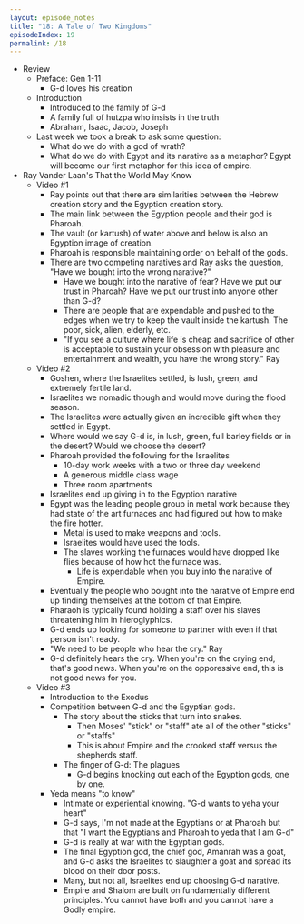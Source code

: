```yaml
---
layout: episode_notes
title: "18: A Tale of Two Kingdoms"
episodeIndex: 19
permalink: /18
---
```

- Review
  - Preface: Gen 1-11
    - G-d loves his creation
  - Introduction
    - Introduced to the family of G-d
    - A family full of hutzpa who insists in the truth
    - Abraham, Isaac, Jacob, Joseph
  - Last week we took a break to ask some question:
    - What do we do with a god of wrath?
    - What do we do with Egypt and its narative as a metaphor? Egypt will become our first metaphor for this idea of empire.
- Ray Vander Laan's That the World May Know
  - Video #1
    - Ray points out that there are similarities between the Hebrew creation story and the Egyption creation story.
    - The main link between the Egyption people and their god is Pharoah.
    - The vault (or kartush) of water above and below is also an Egyption image of creation.
    - Pharoah is responsible maintaining order on behalf of the gods.
    - There are two competing naratives and Ray asks the question, "Have we bought into the wrong narative?"
      - Have we bought into the narative of fear? Have we put our trust in Pharoah? Have we put our trust into anyone other than G-d? 
      - There are people that are expendable and pushed to the edges when we try to keep the vault inside the kartush. The poor, sick, alien, elderly, etc.
      - "If you see a culture where life is cheap and sacrifice of other is acceptable to sustain your obsession with pleasure and entertainment and wealth, you have the wrong story." Ray
  - Video #2
    - Goshen, where the Israelites settled, is lush, green, and extremely fertile land.
    - Israelites we nomadic though and would move during the flood season.
    - The Israelites were actually given an incredible gift when they settled in Egypt.
    - Where would we say G-d is, in lush, green, full barley fields or in the desert? Would we choose the desert?
    - Pharoah provided the following for the Israelites
      - 10-day work weeks with a two or three day weekend
      - A generous middle class wage
      - Three room apartments
    - Israelites end up giving in to the Egyption narative
    - Egypt was the leading people group in metal work because they had state of the art furnaces and had figured out how to make the fire hotter.
      - Metal is used to make weapons and tools.
      - Israelites would have used the tools.
      - The slaves working the furnaces would have dropped like flies because of how hot the furnace was.
        - Life is expendable when you buy into the narative of Empire.
    - Eventually the people who bought into the narative of Empire end up finding themselves at the bottom of that Empire.
    - Pharaoh is typically found holding a staff over his slaves threatening him in hieroglyphics.
    - G-d ends up looking for someone to partner with even if that person isn't ready.
    - "We need to be people who hear the cry." Ray
    - G-d definitely hears the cry. When you're on the crying end, that's good news. When you're on the opporessive end, this is not good news for you.
  - Video #3
    - Introduction to the Exodus
    - Competition between G-d and the Egyptian gods.
      - The story about the sticks that turn into snakes.
        - Then Moses' "stick" or "staff" ate all of the other "sticks" or "staffs"
        - This is about Empire and the crooked staff versus the shepherds staff.
      - The finger of G-d: The plagues
        - G-d begins knocking out each of the Egyption gods, one by one.
    - Yeda means "to know"
      - Intimate or experiential knowing. "G-d wants to yeha your heart"
      - G-d says, I'm not made at the Egyptians or at Pharoah but that "I want the Egyptians and Pharoah to yeda that I am G-d"
      - G-d is really at war with the Egyptian gods.
      - The final Egyption god, the chief god, Amanrah was a goat, and G-d asks the Israelites to slaughter a goat and spread its blood on their door posts.
      - Many, but not all, Israelites end up choosing G-d narative.
      - Empire and Shalom are built on fundamentally different principles. You cannot have both and you cannot have a Godly empire.
